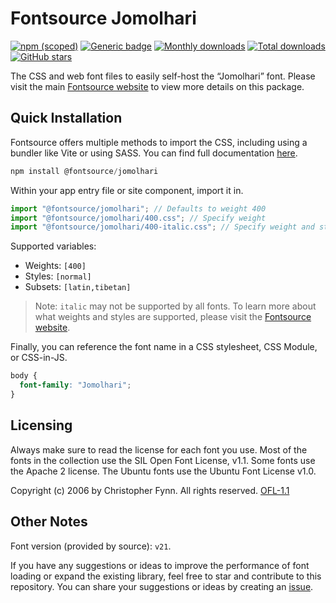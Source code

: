 # Fontsource Jomolhari

[![npm (scoped)](https://img.shields.io/npm/v/@fontsource/jomolhari?color=brightgreen)](https://www.npmjs.com/package/@fontsource/jomolhari) [![Generic badge](https://img.shields.io/badge/fontsource-passing-brightgreen)](https://github.com/fontsource/fontsource) [![Monthly downloads](https://badgen.net/npm/dm/@fontsource/jomolhari)](https://github.com/fontsource/fontsource) [![Total downloads](https://badgen.net/npm/dt/@fontsource/jomolhari)](https://github.com/fontsource/fontsource) [![GitHub stars](https://img.shields.io/github/stars/fontsource/fontsource.svg?style=social&label=Star)](https://github.com/fontsource/fontsource/stargazers)

The CSS and web font files to easily self-host the “Jomolhari” font. Please visit the main [Fontsource website](https://fontsource.org/fonts/jomolhari) to view more details on this package.

## Quick Installation

Fontsource offers multiple methods to import the CSS, including using a bundler like Vite or using SASS. You can find full documentation [here](https://fontsource.org/docs/getting-started/introduction).

```javascript
npm install @fontsource/jomolhari
```

Within your app entry file or site component, import it in.

```javascript
import "@fontsource/jomolhari"; // Defaults to weight 400
import "@fontsource/jomolhari/400.css"; // Specify weight
import "@fontsource/jomolhari/400-italic.css"; // Specify weight and style
```

Supported variables:
- Weights: `[400]`
- Styles: `[normal]`
- Subsets: `[latin,tibetan]`

> Note: `italic` may not be supported by all fonts. To learn more about what weights and styles are supported, please visit the [Fontsource website](https://fontsource.org/fonts/jomolhari).

Finally, you can reference the font name in a CSS stylesheet, CSS Module, or CSS-in-JS.

```css
body {
  font-family: "Jomolhari";
}
```

## Licensing
Always make sure to read the license for each font you use. Most of the fonts in the collection use the SIL Open Font License, v1.1. Some fonts use the Apache 2 license. The Ubuntu fonts use the Ubuntu Font License v1.0.

Copyright (c) 2006 by Christopher Fynn. All rights reserved.
[OFL-1.1](https://openfontlicense.org)

## Other Notes
Font version (provided by source): `v21`.

If you have any suggestions or ideas to improve the performance of font loading or expand the existing library, feel free to star and contribute to this repository. You can share your suggestions or ideas by creating an [issue](https://github.com/fontsource/fontsource/issues).